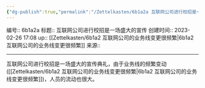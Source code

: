 ```yaml
---
{"dg-publish":true,"permalink":"/Zettelkasten/6b1a2a 互联网公司进行校招是一场盛大的宣传/","dgPassFrontmatter":true}
---
```


编号:: 6b1a2a
标题:: 互联网公司进行校招是一场盛大的宣传
创建时间:: 2023-02-26 17:08
up:: [[Zettelkasten/6b1a2 互联网公司的业务线变更很频繁\|6b1a2 互联网公司的业务线变更很频繁]]
来源:: 

---
互联网公司进行校招是一场盛大的宣传典礼，由于业务线的频繁变动([[Zettelkasten/6b1a2 互联网公司的业务线变更很频繁\|6b1a2 互联网公司的业务线变更很频繁]])，人员的流动也很大。